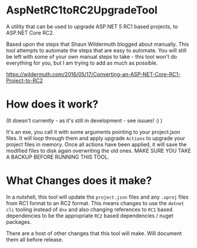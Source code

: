 # AspNetRC1toRC2UpgradeTool
A utility that can be used to upgrade ASP.NET 5 RC1 based projects, to ASP.NET Core RC2.

Based upon the steps that Shaun Wildermuth blogged about manually. This tool attempts to automate the steps that are easy to automate. You will still be left with some of your own manual steps to take - this tool won't do everything for you, but I am trying to add as much as possible.

https://wildermuth.com/2016/05/17/Converting-an-ASP-NET-Core-RC1-Project-to-RC2

# How does it work?

(It doesn't currently - as it's still in development - see issues! :) )

It's an exe, you call it with some arguments pointing to your project.json files. It will loop through them and apply upgrade `Actions` to upgrade your project files in memory. Once all actions have been applied, it will save the modified files to disk again overwriting the old ones. MAKE SURE YOU TAKE A BACKUP BEFORE RUNNING THIS TOOL.


# What Changes does it make?

In a nutshell, this tool will update the `project.json` files and any `.xproj` files from RC1 format to an RC2 format. This means changes to use the `dotnet cli` tooling instead of `dnx` and also changing references to `RC1` based dependencies to be the appropriate `RC2` based dependencies / nuget packages.

There are a host of other changes that this tool will make. Will document them all before release.
